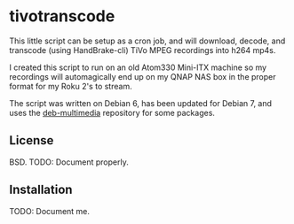 # tivotranscode #

This little script can be setup as a cron job, and will download, decode, and transcode (using HandBrake-cli) TiVo MPEG recordings into h264 mp4s.

I created this script to run on an old Atom330 Mini-ITX machine so my recordings will automagically end up on my QNAP NAS box in the proper format for my Roku 2's to stream.

The script was written on Debian 6, has been updated for Debian 7, and uses the [deb-multimedia](http://deb-multimedia.org/) repository for some packages.

## License ##
BSD. TODO: Document properly.

## Installation ##
TODO: Document me.




